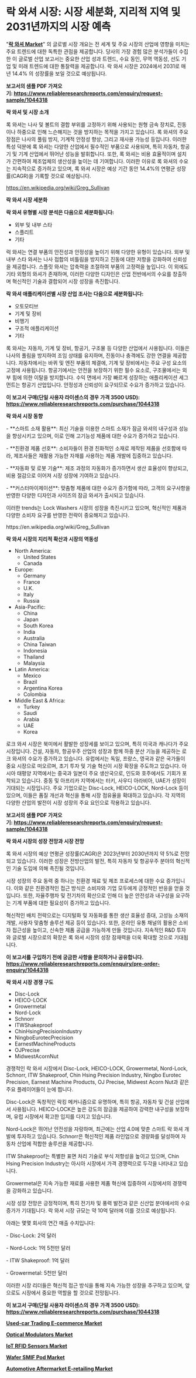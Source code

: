 <p><h1>락 와셔 시장: 시장 세분화, 지리적 지역 및 2031년까지의 시장 예측</h1></p><p>"<strong><a href="https://www.reliableresearchreports.com/lock-washers-r1044318">락 와셔 Market</a></strong>" 의 글로벌 시장 개요는 전 세계 및 주요 시장의 산업에 영향을 미치는 주요 트렌드에 대한 독특한 관점을 제공합니다. 당사의 가장 경험 많은 분석가들이 수집한 이 글로벌 산업 보고서는 중요한 산업 성과 트렌드, 수요 동인, 무역 역동성, 선도 기업 및 미래 트렌드에 대한 통찰력을 제공합니다. 락 와셔 시장은 2024에서 2031로 매년 14.4% 의 성장률을 보일 것으로 예상됩니다.</p>
<p><strong>보고서의 샘플 PDF 가져오기:&nbsp;<a href="https://www.reliableresearchreports.com/enquiry/request-sample/1044318">https://www.reliableresearchreports.com/enquiry/request-sample/1044318</a></strong></p>
<p><strong>락 와셔 및 시장 소개</strong></p>
<p><p>록 와셔는 나사 및 볼트의 결합 부위를 고정하기 위해 사용되는 원형 금속 장치로, 진동이나 하중으로 인해 느슨해지는 것을 방지하는 목적을 가지고 있습니다. 록 와셔의 주요 장점은 나사의 풀림 방지, 기계적 안정성 향상, 그리고 재사용 가능성 등입니다. 이러한 특성 덕분에 록 와셔는 다양한 산업에서 필수적인 부품으로 사용되며, 특히 자동차, 항공기 및 기계 산업에서 뛰어난 성능을 발휘합니다. 또한, 록 와셔는 비용 효율적이며 설치가 간편하여 제조업체의 생산성을 높이는 데 기여합니다. 이러한 이유로 록 와셔의 수요는 지속적으로 증가하고 있으며, 록 와셔 시장은 예상 기간 동안 14.4%의 연평균 성장률(CAGR)을 기록할 것으로 예상됩니다.</p></p>
<p><a href="https://en.wikipedia.org/wiki/Greg_Sullivan">https://en.wikipedia.org/wiki/Greg_Sullivan</a></p>
<p><strong>락 와셔 시장 세분화</strong></p>
<p><strong>락 와셔 유형별 시장 분석은 다음으로 세분화됩니다:</strong></p>
<p><ul><li>외부 및 내부 스타</li><li>스플리트</li><li>기타</li></ul></p>
<p><p>럭 와셔는 연결 부품의 안전성과 안정성을 높이기 위해 다양한 유형이 있습니다. 외부 및 내부 스타 와셔는 나사 접합의 비틀림을 방지하고 진동에 대한 저항을 강화하여 신뢰성을 제공합니다. 스플릿 와셔는 압축력을 조절하여 부품의 고정력을 높입니다. 이 외에도 기타 외형의 와셔가 존재하며, 이러한 다양한 디자인은 산업 전반에서의 수요를 창출하며 혁신적인 기술과 결합되어 시장 성장을 촉진합니다.</p></p>
<p><strong>락 와셔 애플리케이션별 시장 산업 조사는 다음으로 세분화됩니다:</strong></p>
<p><ul><li>오토모티브</li><li>기계 및 장비</li><li>비행기</li><li>구조적 애플리케이션</li><li>기타</li></ul></p>
<p><p>록 와셔는 자동차, 기계 및 장비, 항공기, 구조물 등 다양한 산업에서 사용됩니다. 이들은 나사의 풀림을 방지하여 조임 상태를 유지하며, 진동이나 충격에도 강한 연결을 제공합니다. 자동차에서는 바퀴 및 엔진 부품의 체결에, 기계 및 장비에서는 주요 구성 요소의 고정에 사용됩니다. 항공기에서는 안전을 보장하기 위한 필수 요소로, 구조물에서는 외부 힘에 의한 이탈을 방지합니다. 수익 면에서 가장 빠르게 성장하는 애플리케이션 세그먼트는 항공기 산업입니다. 안정성과 신뢰성이 요구되므로 수요가 증가하고 있습니다.</p></p>
<p><strong>이 보고서 구매(단일 사용자 라이센스의 경우 가격 3500 USD): <a href="https://www.reliableresearchreports.com/purchase/1044318">https://www.reliableresearchreports.com/purchase/1044318</a></strong></p>
<p><strong>락 와셔 시장 동향</strong></p>
<p><p>- **스마트 소재 활용**: 최신 기술을 이용한 스마트 소재가 잠금 와셔의 내구성과 성능을 향상시키고 있으며, 이로 인해 고기능성 제품에 대한 수요가 증가하고 있습니다.</p><p>- **친환경 제품 선호**: 소비자들이 환경 친화적인 소재로 제작된 제품을 선호함에 따라, 제조사들은 재활용 가능한 자재를 사용하는 제품 개발에 집중하고 있습니다.</p><p>- **자동화 및 로봇 기술**: 제조 과정의 자동화가 증가하면서 생산 효율성이 향상되고, 비용 절감으로 이어져 시장 성장에 기여하고 있습니다.</p><p>- **커스터마이제이션**: 맞춤형 제품에 대한 수요가 증가함에 따라, 고객의 요구사항을 반영한 다양한 디자인과 사이즈의 잠금 와셔가 출시되고 있습니다.</p><p>이러한 trends는 Lock Washers 시장의 성장을 촉진시키고 있으며, 혁신적인 제품과 다양한 소비자 요구를 반영한 전략이 중요해지고 있습니다.</p></p>
<p>https://en.wikipedia.org/wiki/Greg_Sullivan</p>
<p><strong>락 와셔 시장의 지리적 확산과 시장의 역동성</strong></p>
<p><ul>
    <li>
        North America:
        <ul>
            <li>United States</li>
            <li>Canada</li>
        </ul>
    </li>
    <li>
        Europe:
        <ul>
            <li>Germany</li>
            <li>France</li>
            <li>U.K.</li>
            <li>Italy</li>
            <li>Russia</li>
        </ul>
    </li>
    <li>
        Asia-Pacific:
        <ul>
            <li>China</li>
            <li>Japan</li>
            <li>South Korea</li>
            <li>India</li>
            <li>Australia</li>
            <li>China Taiwan</li>
            <li>Indonesia</li>
            <li>Thailand</li>
            <li>Malaysia</li>
        </ul>
    </li>
    <li>
        Latin America:
        <ul>
            <li>Mexico</li>
            <li>Brazil</li>
            <li>Argentina Korea</li>
            <li>Colombia</li>
        </ul>
    </li>
    <li>
        Middle East & Africa:
        <ul>
            <li>Turkey</li>
            <li>Saudi</li>
            <li>Arabia</li>
            <li>UAE</li>
            <li>Korea</li>
        </ul>
    </li>
    </ul></p>
<p><p>로크 와셔 시장은 북미에서 활발한 성장세를 보이고 있으며, 특히 미국과 캐나다가 주요 시장입니다. 건설, 자동차, 항공우주 산업의 성장과 함께 하중 분산 기능을 제공하는 로크 와셔의 수요가 증가하고 있습니다. 유럽에서는 독일, 프랑스, 영국과 같은 국가들이 중요 시장으로 떠오르며, 초기 투자 및 기술 혁신이 시장 확장을 주도하고 있습니다. 아시아 태평양 지역에서는 중국과 일본이 주요 생산국으로, 인도와 호주에서도 기회가 포착되고 있습니다. 중동 및 아프리카 지역에서는 터키, 사우디 아라비아, UAE가 성장이 기대되는 시장입니다. 주요 기업으로는 Disc-Lock, HEICO-LOCK, Nord-Lock 등이 있으며, 이들은 품질 개선과 혁신을 통해 시장 점유율을 확대하고 있습니다. 각 지역의 다양한 산업의 발전이 시장 성장의 주요 요인으로 작용하고 있습니다.</p></p>
<p><strong>보고서의 샘플 PDF 가져오기:&nbsp;<a href="https://www.reliableresearchreports.com/enquiry/request-sample/1044318">https://www.reliableresearchreports.com/enquiry/request-sample/1044318</a></strong></p>
<p><strong>락 와셔 시장의 성장 전망과 시장 전망</strong></p>
<p><p>록 와셔 시장의 예상 연평균 성장률(CAGR)은 2023년부터 2030년까지 약 5%로 전망되고 있습니다. 이러한 성장은 전방산업의 발전, 특히 자동차 및 항공우주 분야의 혁신적인 기술 도입에 의해 촉진될 것입니다. </p><p>시장 성장의 주요 동력 중 하나는 친환경 재료 및 제조 프로세스에 대한 수요 증가입니다. 이와 같은 친환경적인 접근 방식은 소비자와 기업 모두에게 긍정적인 반응을 얻을 것입니다. 또한, 자율주행차 및 전기차의 확산으로 인해 더 높은 안전성과 내구성을 요구하는 기계 부품에 대한 필요성이 증가하고 있습니다.</p><p>혁신적인 배치 전략으로는 디지털화 및 자동화를 통한 생산 효율성 증대, 고성능 소재의 개발, 사용자 맞춤형 솔루션 제공 등이 있습니다. 또한, 온라인 유통 채널의 활용은 소비자 접근성을 높이고, 신속한 제품 공급을 가능하게 만들 것입니다. 지속적인 R&D 투자와 글로벌 시장으로의 확장은 록 와셔 시장의 성장 잠재력을 더욱 확대할 것으로 기대됩니다.</p></p>
<p><strong>이 보고서를 구입하기 전에 궁금한 사항을 문의하거나 공유합니다. <a href="https://www.reliableresearchreports.com/enquiry/pre-order-enquiry/1044318">https://www.reliableresearchreports.com/enquiry/pre-order-enquiry/1044318</a></strong></p>
<p><strong>락 와셔 시장 경쟁 구도</strong></p>
<p><ul><li>Disc-Lock</li><li>HEICO-LOCK</li><li>Growermetal</li><li>Nord-Lock</li><li>Schnorr</li><li>ITWShakeproof</li><li>ChinHsingPrecisionIndustry</li><li>NingboEurotecPrecision</li><li>EarnestMachineProducts</li><li>OJPrecise</li><li>MidwestAcornNut</li></ul></p>
<p><p>경쟁적인 락 와셔 시장에서 Disc-Lock, HEICO-LOCK, Growermetal, Nord-Lock, Schnorr, ITW Shakeproof, Chin Hsing Precision Industry, Ningbo Eurotec Precision, Earnest Machine Products, OJ Precise, Midwest Acorn Nut과 같은 주요 플레이어들이 눈에 띕니다.</p><p>Disc-Lock은 독창적인 락킹 메커니즘으로 유명하며, 특히 항공, 자동차 및 건설 산업에서 사용됩니다. HEICO-LOCK은 높은 강도의 잠금을 제공하여 강력한 내구성을 보장하며, 유럽 시장에서 확고한 입지를 다지고 있습니다.</p><p>Nord-Lock은 뛰어난 안전성을 자랑하며, 최근에는 산업 4.0에 맞춘 스마트 락 와셔 개발에 투자하고 있습니다. Schnorr은 혁신적인 제품 라인업으로 경량화를 달성하여 자동차 산업에 적합한 솔루션을 제공합니다.</p><p>ITW Shakeproof는 특별한 표면 처리 기술로 부식 저항성을 높이고 있으며, Chin Hsing Precision Industry는 아시아 시장에서 가격 경쟁력으로 두각을 나타내고 있습니다.</p><p>Growermetal은 지속 가능한 재료를 사용한 제품 혁신에 집중하여 시장에서의 경쟁력을 강화하고 있습니다.</p><p>시장 성장 전망은 긍정적이며, 특히 전기차 및 풍력 발전과 같은 신산업 분야에서의 수요 증가가 기대됩니다. 락 와셔 시장 규모는 약 10억 달러에 이를 것으로 예상됩니다.</p><p>아래는 몇몇 회사의 연간 매출 수치입니다:</p><p>- Disc-Lock: 2억 달러</p><p>- Nord-Lock: 1억 5천만 달러</p><p>- ITW Shakeproof: 1억 달러</p><p>- Growermetal: 5천만 달러</p><p>이러한 시장 리더들은 혁신적 접근 방식을 통해 지속 가능한 성장을 추구하고 있으며, 앞으로도 시장에서 중요한 역할을 할 것으로 전망됩니다.</p></p>
<p><strong>이 보고서 구매(단일 사용자 라이센스의 경우 가격 3500 USD): <a href="https://www.reliableresearchreports.com/purchase/1044318">https://www.reliableresearchreports.com/purchase/1044318</a></strong></p>
<p><strong><p><a href="https://issuu.com/reportprime-2/docs/used-car-trading-e-commerce-market-_828c38371f8d36">Used-car Trading E-commerce Market</a></p><p><a href="https://www.linkedin.com/pulse/global-optical-modulators-market-trends-innovations-forward-looking-mh44c?trackingId=hJdb65J9RmStH33V6EKejQ%3D%3D">Optical Modulators Market</a></p><p><a href="https://github.com/petbigbeepjn/Market-Research-Report-List-1/blob/main/iot-rfid-sensors-market.md">IoT RFID Sensors Market</a></p><p><a href="https://github.com/WillowBruen/Market-Research-Report-List-1/blob/main/wafer-smif-pod-market.md">Wafer SMIF Pod Market</a></p><p><a href="https://issuu.com/reportprime-2/docs/automotive-aftermarket-e-retailing-_4d1ea83e82fd00">Automotive Aftermarket E-retailing Market</a></p></strong></p>
<p></p>